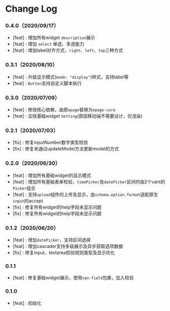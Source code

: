 # Change Log

### 0.4.0（2020/09/17）

- [feat] : 增加所有widget `description`展示
- [feat] : 增加 `select` 单选、多选能力
- [feat] : 增加label对齐方式，`right`、`left`、`top`三种方式

### 0.3.1（2020/08/10）

- [feat] : 升级显示模式(`mode: "display"`)样式，支持label等
- [feat] : `Button`支持自定义脚本执行

### 0.3.0（2020/07/09）

- [feat] : 修改核心依赖，由原`epage`替换为`epage-core`
- [feat] : 去除基础widget `Setting`(原因移动端不需要设计，仅渲染)


### 0.2.1（2020/07/03）

- [fix] : 修复inputNumber数字类型校验
- [fix] : 修复未通过updateModel方法更新model的方式

### 0.2.0（2020/06/30）

- [feat] : 增加所有基础widget的显示模式
- [feat] : 增加所有基础表单校验，`timePicker`及`datePicker`区间时由2个vant的`Picker`组合
- [feat] : 支持`upload`组件的上传及显示，由`schema.option.format`适配原生`input`的accept
- [fix] : 修复所有widget的help字段未显示问题
- [fix] : 修复所有widget的help字段未显示问题


### 0.1.2（2020/06/20）

- [feat] : 增加`datePicker`，支持区间选择
- [feat] : 增加cascader支持多级展示及异步获取选项数据
- [fix] : 修复input、textarea校验规则类型及显示优化


### 0.1.1

- [feat] : 修复基础widget展示，使用`van-field`包裹，加入校验


### 0.1.0

- [feat] : 初始化
